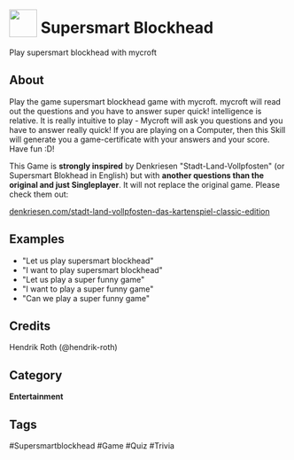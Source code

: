 # <img src="https://raw.githack.com/FortAwesome/Font-Awesome/master/svgs/solid/gamepad.svg" card_color="#22A7F0" width="50" height="50" style="vertical-align:bottom"/> Supersmart Blockhead
Play supersmart blockhead with mycroft

## About
Play the game supersmart blockhead game with mycroft. mycroft will read out the questions and you have to answer super quick! intelligence is relative.
It is really intuitive to play - Mycroft will ask you questions and you have to answer really quick! If you are playing on a Computer, then this Skill will generate you a game-certificate with your answers and your score. Have fun :D!


This Game is **strongly inspired** by Denkriesen "Stadt-Land-Vollpfosten" (or Supersmart Blokhead in English) but with **another questions than the original and just Singleplayer**. It will not replace the original game. Please check them out:

[denkriesen.com/stadt-land-vollpfosten-das-kartenspiel-classic-edition](https://www.denkriesen.com/stadt-land-vollpfosten-das-kartenspiel-classic-edition)



## Examples
* "Let us play supersmart blockhead"
* "I want to play supersmart blockhead"
* "Let us play a super funny game"
* "I want to play a super funny game"
* "Can we play a super funny game"

## Credits
Hendrik Roth (@hendrik-roth)

## Category
**Entertainment**

## Tags
#Supersmartblockhead
#Game
#Quiz
#Trivia

